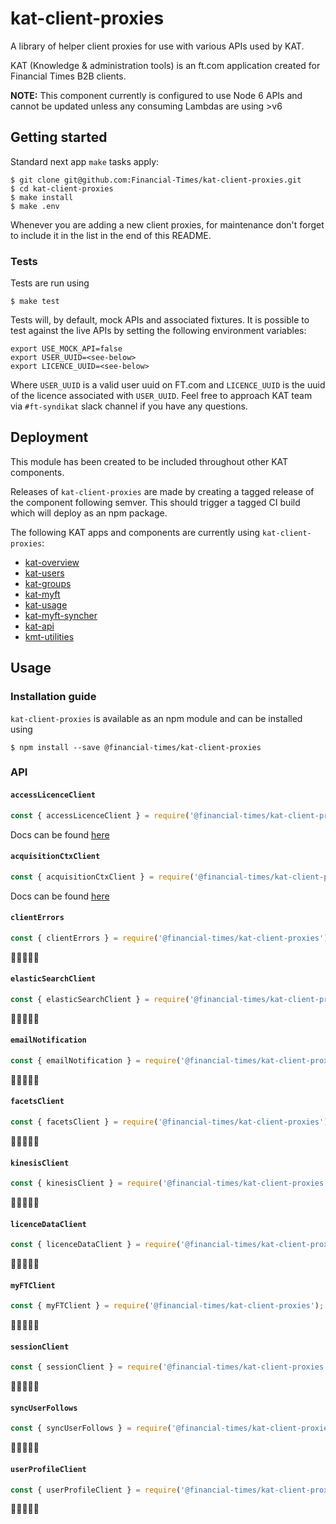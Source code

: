 # kat-client-proxies
A library of helper client proxies for use with various APIs used by KAT.

KAT (Knowledge & administration tools) is an ft.com application created for Financial Times B2B clients.

**NOTE:** This component currently is configured to use Node 6 APIs and cannot be updated unless any consuming Lambdas are using >v6

## Getting started

Standard next app `make` tasks apply:

```
$ git clone git@github.com:Financial-Times/kat-client-proxies.git
$ cd kat-client-proxies
$ make install
$ make .env
```

Whenever you are adding a new client proxies, for maintenance don't forget to include it in the list in the end of this README.

### Tests

Tests are run using
```
$ make test
```

Tests will, by default, mock APIs and associated fixtures. It is possible to test against the live APIs by setting the following environment variables:

```
export USE_MOCK_API=false
export USER_UUID=<see-below>
export LICENCE_UUID=<see-below>
```
Where `USER_UUID` is a valid user uuid on FT.com and `LICENCE_UUID` is the uuid of the licence associated with `USER_UUID`. Feel free to approach KAT team via `#ft-syndikat` slack channel if you have any questions.

## Deployment
This module has been created to be included throughout other KAT components.

Releases of `kat-client-proxies` are made by creating a tagged release of the component following semver. This should trigger a tagged CI build which will deploy as an npm package.

The following KAT apps and components are currently using `kat-client-proxies`:
- [kat-overview](https://github.com/Financial-Times/kat-overview)
- [kat-users](https://github.com/Financial-Times/kat-users)
- [kat-groups](https://github.com/Financial-Times/kat-groups)
- [kat-myft](https://github.com/Financial-Times/kat-myft)
- [kat-usage](https://github.com/Financial-Times/kat-usage)
- [kat-myft-syncher](https://github.com/Financial-Times/kat-myft-syncher)
- [kat-api](https://github.com/Financial-Times/kat-api)
- [kmt-utilities](https://github.com/Financial-Times/kmt-utilities)

## Usage

### Installation guide

`kat-client-proxies` is available as an npm module and can be installed using
```
$ npm install --save @financial-times/kat-client-proxies
```

### API

#### `accessLicenceClient`
```js
const { accessLicenceClient } = require('@financial-times/kat-client-proxies');
```

Docs can be found [here](./docs/accessLicenceClient.md)

#### `acquisitionCtxClient`
```js
const { acquisitionCtxClient } = require('@financial-times/kat-client-proxies');
```

Docs can be found [here](./docs/acquisitionCtxClient.md)

#### `clientErrors`
```js
const { clientErrors } = require('@financial-times/kat-client-proxies');
```

🚧👷‍♀️👷🚧

#### `elasticSearchClient`
```js
const { elasticSearchClient } = require('@financial-times/kat-client-proxies');
```

🚧👷‍♀️👷🚧

#### `emailNotification`
```js
const { emailNotification } = require('@financial-times/kat-client-proxies');
```

🚧👷‍♀️👷🚧

#### `facetsClient`
```js
const { facetsClient } = require('@financial-times/kat-client-proxies');
```

🚧👷‍♀️👷🚧

#### `kinesisClient`
```js
const { kinesisClient } = require('@financial-times/kat-client-proxies');
```

🚧👷‍♀️👷🚧

#### `licenceDataClient`
```js
const { licenceDataClient } = require('@financial-times/kat-client-proxies');
```

🚧👷‍♀️👷🚧

#### `myFTClient`
```js
const { myFTClient } = require('@financial-times/kat-client-proxies');
```

🚧👷‍♀️👷🚧

#### `sessionClient`
```js
const { sessionClient } = require('@financial-times/kat-client-proxies');
```

🚧👷‍♀️👷🚧

#### `syncUserFollows`
```js
const { syncUserFollows } = require('@financial-times/kat-client-proxies');
```

🚧👷‍♀️👷🚧

#### `userProfileClient`
```js
const { userProfileClient } = require('@financial-times/kat-client-proxies');
```

🚧👷‍♀️👷🚧
